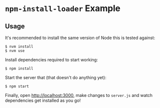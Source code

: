 # `npm-install-loader` Example

## Usage

It's recommended to install the same version of Node this is tested against:

```shell
$ nvm install
$ nvm use
```

Install dependencies required to start working:

```shell
$ npm install
```

Start the server that (that doesn't do anything yet):

```shell
$ npm start
```

Finally, open <http://localhost:3000>, make changes to `server.js`
and watch dependencies get installed as you go!
